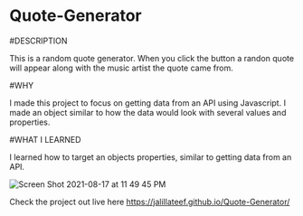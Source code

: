 # Quote-Generator

#DESCRIPTION

This is a random quote generator. When you click the button a randon quote will appear along with the music artist the quote came from.

#WHY

I made this project to focus on getting data from an API using Javascript. I made an object similar to how the data would look with several values and properties.

#WHAT I LEARNED

I learned how to target an objects properties, similar to getting data from an API.

![Screen Shot 2021-08-17 at 11 49 45 PM](https://user-images.githubusercontent.com/84736245/129834148-1c841329-6a3e-47f7-ac3f-41c704be57ef.png)

Check the project out live here  https://jalillateef.github.io/Quote-Generator/









